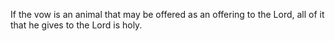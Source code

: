 If the vow is an animal that may be offered as an offering to the Lord, all of it that he gives to the Lord is holy.
